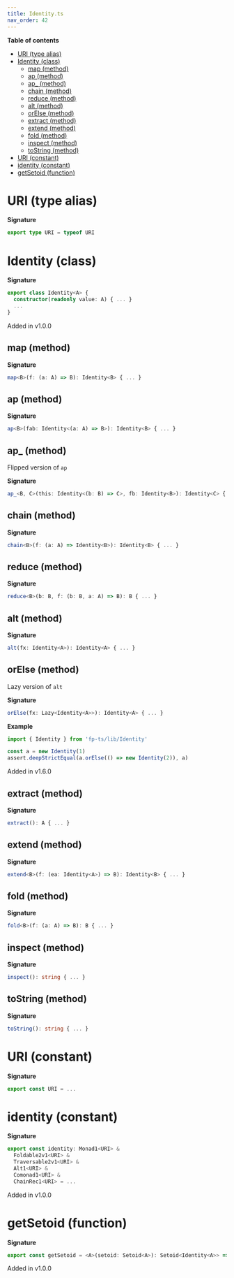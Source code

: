 ```yaml
---
title: Identity.ts
nav_order: 42
---
```


**Table of contents**

- [URI (type alias)](#uri-type-alias)
- [Identity (class)](#identity-class)
  - [map (method)](#map-method)
  - [ap (method)](#ap-method)
  - [ap\_ (method)](#ap_-method)
  - [chain (method)](#chain-method)
  - [reduce (method)](#reduce-method)
  - [alt (method)](#alt-method)
  - [orElse (method)](#orelse-method)
  - [extract (method)](#extract-method)
  - [extend (method)](#extend-method)
  - [fold (method)](#fold-method)
  - [inspect (method)](#inspect-method)
  - [toString (method)](#tostring-method)
- [URI (constant)](#uri-constant)
- [identity (constant)](#identity-constant)
- [getSetoid (function)](#getsetoid-function)

# URI (type alias)

**Signature**

```ts
export type URI = typeof URI
```

# Identity (class)

**Signature**

```ts
export class Identity<A> {
  constructor(readonly value: A) { ... }
  ...
}
```

Added in v1.0.0

## map (method)

**Signature**

```ts
map<B>(f: (a: A) => B): Identity<B> { ... }
```

## ap (method)

**Signature**

```ts
ap<B>(fab: Identity<(a: A) => B>): Identity<B> { ... }
```

## ap\_ (method)

Flipped version of `ap`

**Signature**

```ts
ap_<B, C>(this: Identity<(b: B) => C>, fb: Identity<B>): Identity<C> { ... }
```

## chain (method)

**Signature**

```ts
chain<B>(f: (a: A) => Identity<B>): Identity<B> { ... }
```

## reduce (method)

**Signature**

```ts
reduce<B>(b: B, f: (b: B, a: A) => B): B { ... }
```

## alt (method)

**Signature**

```ts
alt(fx: Identity<A>): Identity<A> { ... }
```

## orElse (method)

Lazy version of `alt`

**Signature**

```ts
orElse(fx: Lazy<Identity<A>>): Identity<A> { ... }
```

**Example**

```ts
import { Identity } from 'fp-ts/lib/Identity'

const a = new Identity(1)
assert.deepStrictEqual(a.orElse(() => new Identity(2)), a)
```

Added in v1.6.0

## extract (method)

**Signature**

```ts
extract(): A { ... }
```

## extend (method)

**Signature**

```ts
extend<B>(f: (ea: Identity<A>) => B): Identity<B> { ... }
```

## fold (method)

**Signature**

```ts
fold<B>(f: (a: A) => B): B { ... }
```

## inspect (method)

**Signature**

```ts
inspect(): string { ... }
```

## toString (method)

**Signature**

```ts
toString(): string { ... }
```

# URI (constant)

**Signature**

```ts
export const URI = ...
```

# identity (constant)

**Signature**

```ts
export const identity: Monad1<URI> &
  Foldable2v1<URI> &
  Traversable2v1<URI> &
  Alt1<URI> &
  Comonad1<URI> &
  ChainRec1<URI> = ...
```

Added in v1.0.0

# getSetoid (function)

**Signature**

```ts
export const getSetoid = <A>(setoid: Setoid<A>): Setoid<Identity<A>> => ...
```

Added in v1.0.0
